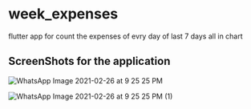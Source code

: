 # week_expenses

flutter app for count the expenses of evry day of last 7 days all in chart

## ScreenShots for the application

![WhatsApp Image 2021-02-26 at 9 25 25 PM](https://user-images.githubusercontent.com/79510491/109347171-67a35500-787b-11eb-9cfe-5ea63671c9f0.jpeg)


![WhatsApp Image 2021-02-26 at 9 25 25 PM (1)](https://user-images.githubusercontent.com/79510491/109348108-c0272200-787c-11eb-9ad6-c7af1940d5b2.jpeg)
